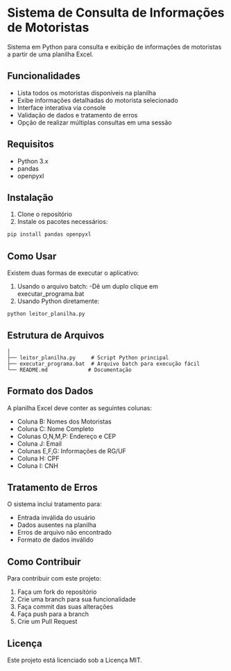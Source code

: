 # Sistema de Consulta de Informações de Motoristas

Sistema em Python para consulta e exibição de informações de motoristas a partir de uma planilha Excel.

## Funcionalidades

- Lista todos os motoristas disponíveis na planilha
- Exibe informações detalhadas do motorista selecionado
- Interface interativa via console
- Validação de dados e tratamento de erros
- Opção de realizar múltiplas consultas em uma sessão

## Requisitos

- Python 3.x
- pandas
- openpyxl

## Instalação

1. Clone o repositório
2. Instale os pacotes necessários:
```bash
pip install pandas openpyxl
```

## Como Usar
Existem duas formas de executar o aplicativo:

1. Usando o arquivo batch:
   -Dê um duplo clique em executar_programa.bat
2. Usando Python diretamente:
```bash
python leitor_planilha.py
 ```

## Estrutura de Arquivos
```script-multas/
│
├── leitor_planilha.py     # Script Python principal
├── executar_programa.bat  # Arquivo batch para execução fácil
└── README.md             # Documentação
```

## Formato dos Dados
A planilha Excel deve conter as seguintes colunas:

- Coluna B: Nomes dos Motoristas
- Coluna C: Nome Completo
- Colunas O,N,M,P: Endereço e CEP
- Coluna J: Email
- Colunas E,F,G: Informações de RG/UF
- Coluna H: CPF
- Coluna I: CNH
## Tratamento de Erros
O sistema inclui tratamento para:

- Entrada inválida do usuário
- Dados ausentes na planilha
- Erros de arquivo não encontrado
- Formato de dados inválido
## Como Contribuir
Para contribuir com este projeto:

1. Faça um fork do repositório
2. Crie uma branch para sua funcionalidade
3. Faça commit das suas alterações
4. Faça push para a branch
5. Crie um Pull Request
## Licença
Este projeto está licenciado sob a Licença MIT.